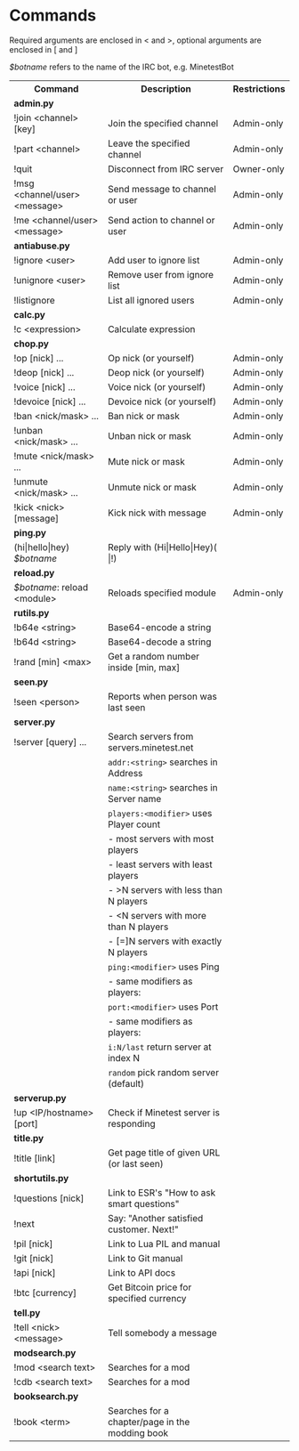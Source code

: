 Commands
========
Required arguments are enclosed in &lt; and &gt;, optional arguments are enclosed in [ and ]

<i>$botname</i> refers to the name of the IRC bot, e.g. MinetestBot

<table>
    <tr> <th>Command</th>                            <th>Description</th>                                     <th>Restrictions</th>  </tr>
    <tr> <td><b>admin.py</b></td>                    <td></td>                                                <td></td>              </tr>
    <tr> <td>!join &lt;channel&gt; [key]</td>        <td>Join the specified channel</td>                      <td>Admin-only</td>    </tr>
    <tr> <td>!part &lt;channel&gt;</td>              <td>Leave the specified channel</td>                     <td>Admin-only</td>    </tr>
    <tr> <td>!quit</td>                              <td>Disconnect from IRC server</td>                      <td>Owner-only</td>    </tr>
    <tr> <td>!msg &lt;channel/user&gt; &lt;message&gt;</td><td>Send message to channel or user</td>           <td>Admin-only</td>    </tr>
    <tr> <td>!me &lt;channel/user&gt; &lt;message&gt;</td><td>Send action to channel or user</td>             <td>Admin-only</td>    </tr>
    <tr> <td><b>antiabuse.py</b></td>                <td></td>                                                <td></td>              </tr>
    <tr> <td>!ignore &lt;user&gt;</td>               <td>Add user to ignore list</td>                         <td>Admin-only</td>    </tr>
    <tr> <td>!unignore &lt;user&gt;</td>             <td>Remove user from ignore list</td>                    <td>Admin-only</td>    </tr>
    <tr> <td>!listignore</td>                        <td>List all ignored users</td>                          <td>Admin-only</td>    </tr>
    <tr> <td><b>calc.py</b></td>                     <td></td>                                                <td></td>              </tr>
    <tr> <td>!c &lt;expression&gt;</td>              <td>Calculate expression</td>                            <td></td>              </tr>
    <tr> <td><b>chop.py</b></td>                     <td></td>                                                <td></td>              </tr>
    <tr> <td>!op [nick] ...</td>                     <td>Op nick (or yourself)</td>                           <td>Admin-only</td>    </tr>
    <tr> <td>!deop [nick] ...</td>                   <td>Deop nick (or yourself)</td>                         <td>Admin-only</td>    </tr>
    <tr> <td>!voice [nick] ...</td>                  <td>Voice nick (or yourself)</td>                        <td>Admin-only</td>    </tr>
    <tr> <td>!devoice [nick] ...</td>                <td>Devoice nick (or yourself)</td>                      <td>Admin-only</td>    </tr>
    <tr> <td>!ban &lt;nick/mask&gt; ...</td>         <td>Ban nick or mask</td>                                <td>Admin-only</td>    </tr>
    <tr> <td>!unban &lt;nick/mask&gt; ...</td>       <td>Unban nick or mask</td>                              <td>Admin-only</td>    </tr>
    <tr> <td>!mute &lt;nick/mask&gt; ...</td>        <td>Mute nick or mask</td>                               <td>Admin-only</td>    </tr>
    <tr> <td>!unmute &lt;nick/mask&gt; ...</td>      <td>Unmute nick or mask</td>                             <td>Admin-only</td>    </tr>
    <tr> <td>!kick &lt;nick&gt; [message]</td>       <td>Kick nick with message</td>                          <td>Admin-only</td>    </tr>
    <tr> <td><b>ping.py</b></td>                     <td></td>                                                <td></td>              </tr>
    <tr> <td>(hi|hello|hey) <i>$botname</i></td>     <td>Reply with (Hi|Hello|Hey)( |!)</td>                  <td></td>              </tr>
    <tr> <td><b>reload.py</b></td>                   <td></td>                                                <td></td>              </tr>
    <tr> <td><i>$botname</i>: reload &lt;module&gt;</td><td>Reloads specified module</td>                     <td>Admin-only</td>    </tr>
    <tr> <td><b>rutils.py</b></td>                   <td></td>                                                <td></td>              </tr>
    <tr> <td>!b64e &lt;string&gt;</td>               <td>Base64-encode a string</td>                          <td></td>              </tr>
    <tr> <td>!b64d &lt;string&gt;</td>               <td>Base64-decode a string</td>                          <td></td>              </tr>
    <tr> <td>!rand [min] &lt;max&gt;</td>            <td>Get a random number inside [min, max]</td>           <td></td>              </tr>
    <tr> <td><b>seen.py</b></td>                     <td></td>                                                <td></td>              </tr>
    <tr> <td>!seen &lt;person&gt;</td>               <td>Reports when person was last seen</td>               <td></td>              </tr>
    <tr> <td><b>server.py</b></td>                   <td></td>                                                <td></td>              </tr>
    <tr> <td>!server [query] ...</td>                <td>Search servers from servers.minetest.net</td>        <td></td>              </tr>
    <tr> <td></td>                                   <td><code>addr:&lt;string&gt;</code> searches in Address</td><td></td>          </tr>
    <tr> <td></td>                                   <td><code>name:&lt;string&gt;</code> searches in Server name</td><td></td>      </tr>
    <tr> <td></td>                                   <td><code>players:&lt;modifier&gt;</code> uses Player count</td><td></td>       </tr>
    <tr> <td></td>                                   <td>- most servers with most players</td>                <td></td>              </tr>
    <tr> <td></td>                                   <td>- least servers with least players</td>              <td></td>              </tr>
    <tr> <td></td>                                   <td>- &gt;N servers with less than N players</td>        <td></td>              </tr>
    <tr> <td></td>                                   <td>- &lt;N servers with more than N players</td>        <td></td>              </tr>
    <tr> <td></td>                                   <td>- [=]N servers with exactly N players</td>           <td></td>              </tr>
    <tr> <td></td>                                   <td><code>ping:&lt;modifier&gt;</code> uses Ping</td>    <td></td>              </tr>
    <tr> <td></td>                                   <td>- same modifiers as players:</td>                    <td></td>              </tr>
    <tr> <td></td>                                   <td><code>port:&lt;modifier&gt;</code> uses Port</td>    <td></td>              </tr>
    <tr> <td></td>                                   <td>- same modifiers as players:</td>                    <td></td>              </tr>
    <tr> <td></td>                                   <td><code>i:N/last</code> return server at index N</td>  <td></td>              </tr>
    <tr> <td></td>                                   <td><code>random</code> pick random server (default)</td><td></td>              </tr>
    <tr> <td><b>serverup.py</b></td>                 <td></td>                                                <td></td>              </tr>
    <tr> <td>!up &lt;IP/hostname&gt; [port]</td>     <td>Check if Minetest server is responding</td>          <td></td>              </tr>
    <tr> <td><b>title.py</b></td>                    <td></td>                                                <td></td>              </tr>
    <tr> <td>!title [link]</td>                      <td>Get page title of given URL (or last seen)</td>      <td></td>              </tr>
    <tr> <td><b>shortutils.py</b></td>               <td></td>                                                <td></td>              </tr>
    <tr> <td>!questions [nick]</td>                  <td>Link to ESR's "How to ask smart questions"</td>      <td></td>              </tr>
    <tr> <td>!next</td>                              <td>Say: "Another satisfied customer. Next!"</td>        <td></td>              </tr>
    <tr> <td>!pil [nick]</td>                        <td>Link to Lua PIL and manual</td>                      <td></td>              </tr>
    <tr> <td>!git [nick]</td>                        <td>Link to Git manual</td>                              <td></td>              </tr>
    <tr> <td>!api [nick]</td>                        <td>Link to API docs</td>                                <td></td>              </tr>
    <tr> <td>!btc [currency]</td>                    <td>Get Bitcoin price for specified currency</td>        <td></td>              </tr>
    <tr> <td><b>tell.py</b></td>                     <td></td>                                                <td></td>              </tr>
    <tr> <td>!tell &lt;nick&gt; &lt;message&gt;</td> <td>Tell somebody a message</td>                         <td></td>              </tr>
    <tr> <td><b>modsearch.py</b></td>                <td></td>                                                <td></td>              </tr>
    <tr> <td>!mod &lt;search text&gt;</td>           <td>Searches for a mod</td>                              <td></td>              </tr>
    <tr> <td>!cdb &lt;search text&gt;</td>           <td>Searches for a mod</td>                              <td></td>              </tr>
    <tr> <td><b>booksearch.py</b></td>               <td></td>                                                <td></td>              </tr>
    <tr> <td>!book &lt;term&gt;</td>                 <td>Searches for a chapter/page in the modding book</td> <td></td>              </tr>
</table>
